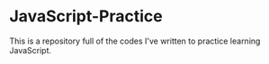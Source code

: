 # JavaScript-Practice
This is a repository full of the codes I've written to practice learning JavaScript.
